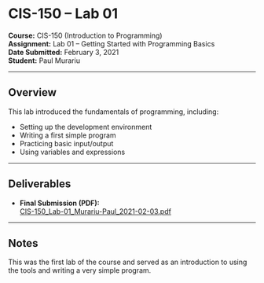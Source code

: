 # CIS-150 – Lab 01

**Course:** CIS-150 (Introduction to Programming)  
**Assignment:** Lab 01 – Getting Started with Programming Basics  
**Date Submitted:** February 3, 2021  
**Student:** Paul Murariu  

---

## Overview
This lab introduced the fundamentals of programming, including:
- Setting up the development environment
- Writing a first simple program
- Practicing basic input/output
- Using variables and expressions

---

## Deliverables
- **Final Submission (PDF):**  
  [CIS-150_Lab-01_Murariu-Paul_2021-02-03.pdf](./CIS-150_Lab-01_Murariu-Paul_2021-02-03.pdf)

---

## Notes
This was the first lab of the course and served as an introduction to using the tools and writing a very simple program.
